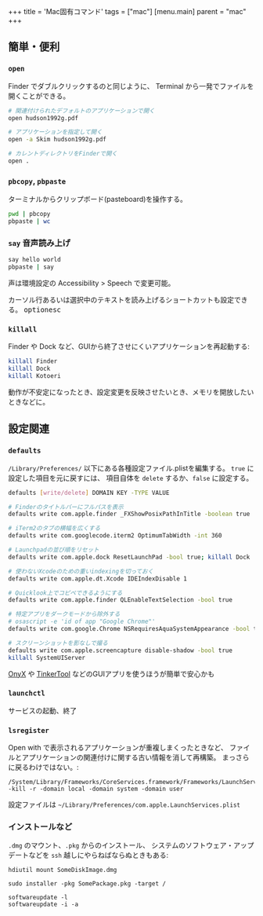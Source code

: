 +++
title = 'Mac固有コマンド'
tags = ["mac"]
[menu.main]
  parent = "mac"
+++

## 簡単・便利

### `open`

Finder でダブルクリックするのと同じように、
Terminal から一発でファイルを開くことができる。

```sh
# 関連付けられたデフォルトのアプリケーションで開く
open hudson1992g.pdf

# アプリケーションを指定して開く
open -a Skim hudson1992g.pdf

# カレントディレクトリをFinderで開く
open .
```

### `pbcopy`, `pbpaste`

ターミナルからクリップボード(pasteboard)を操作する。

```sh
pwd | pbcopy
pbpaste | wc
```


### `say` 音声読み上げ

```sh
say hello world
pbpaste | say
```

声は環境設定の Accessibility > Speech で変更可能。

カーソル行あるいは選択中のテキストを読み上げるショートカットも設定できる。
<kbd>option</kbd><kbd>esc</kbd>


### `killall`

Finder や Dock など、GUIから終了させにくいアプリケーションを再起動する:

```sh
killall Finder
killall Dock
killall Kotoeri
```

動作が不安定になったとき、設定変更を反映させたいとき、メモリを開放したいときなどに。


## 設定関連

### `defaults`

`/Library/Preferences/` 以下にある各種設定ファイル.plistを編集する。
`true` に設定した項目を元に戻すには、
項目自体を `delete` するか、`false` に設定する。

```sh
defaults [write/delete] DOMAIN KEY -TYPE VALUE

# Finderのタイトルバーにフルパスを表示
defaults write com.apple.finder _FXShowPosixPathInTitle -boolean true

# iTerm2のタブの横幅を広くする
defaults write com.googlecode.iterm2 OptimumTabWidth -int 360

# Launchpadの並び順をリセット
defaults write com.apple.dock ResetLaunchPad -bool true; killall Dock

# 使わないXcodeのための重いindexingを切っておく
defaults write com.apple.dt.Xcode IDEIndexDisable 1

# Quicklook上でコピペできるようにする
defaults write com.apple.finder QLEnableTextSelection -bool true

# 特定アプリをダークモードから除外する
# osascript -e 'id of app "Google Chrome"'
defaults write com.google.Chrome NSRequiresAquaSystemAppearance -bool true

# スクリーンショットを影なしで撮る
defaults write com.apple.screencapture disable-shadow -bool true
killall SystemUIServer
```

[OnyX](https://www.titanium-software.fr/en/onyx.html) や
[TinkerTool](https://www.bresink.com/osx/TinkerTool.html)
などのGUIアプリを使うほうが簡単で安心かも


### `launchctl`

サービスの起動、終了


### `lsregister`

Open with で表示されるアプリケーションが重複しまくったときなど、
ファイルとアプリケーションの関連付けに関する古い情報を消して再構築。
まっさらに戻るわけではない。:

    /System/Library/Frameworks/CoreServices.framework/Frameworks/LaunchServices.framework/Support/lsregister -kill -r -domain local -domain system -domain user

設定ファイルは `~/Library/Preferences/com.apple.LaunchServices.plist`

### インストールなど

`.dmg` のマウント、`.pkg` からのインストール、
システムのソフトウェア・アップデートなどを
`ssh` 越しにやらねばならぬときもある:

    hdiutil mount SomeDiskImage.dmg

    sudo installer -pkg SomePackage.pkg -target /

    softwareupdate -l
    softwareupdate -i -a

